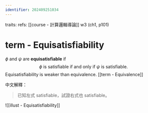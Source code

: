 ```yaml
---
identifier: 202409251034
---
```

traits: 
refs: [[course - 計算邏輯導論]] w3 (ch1, p101)
# term - Equisatisfiability
$\phi$ and $\psi$ are **equisatisfiable** if
$$
\phi\ \text{is satisfiable if and only if}\ \psi\ \text{is satisfiable.}
$$
Equisatisfiability is weaker than equivalence. [[term - Equivalence]]

中文解釋：
> 已知左式 satisfiable，試證右式也 satisfiable。

![[illust - Equisatisfiability]]
